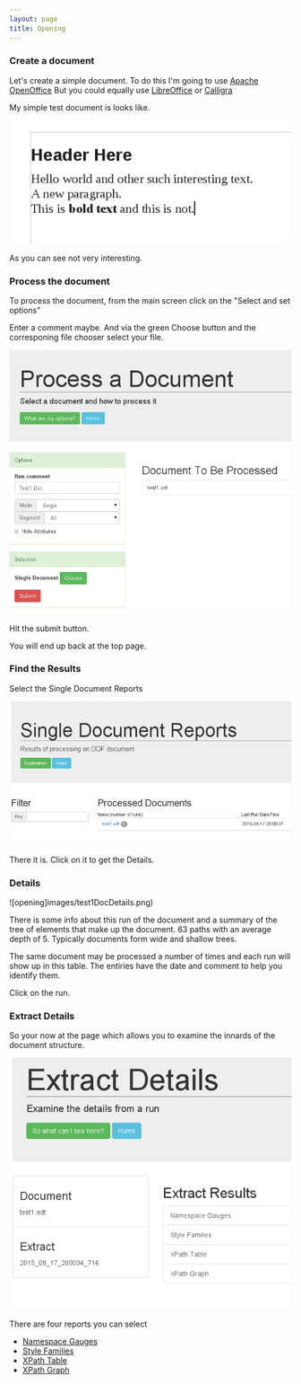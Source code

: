 ```yaml
---
layout: page
title: Opening
---
```

### Create a document

Let's create a simple document. To do this I'm going to use [Apache OpenOffice](https://www.openoffice.org/)
But you could equally use [LibreOffice](https://www.libreoffice.org/) or [Calligra](https://www.calligra.org/)

My simple test document is looks like.

![opening](images/test1Doc.png)

As you can see not very interesting.

### Process the document

To process the document, from the main screen click on the "Select and set options"

Enter a comment maybe. And via the green Choose button and the corresponing file chooser select your file.

![opening](images/test1DocInput.png)

Hit the submit button.

You will end up back at the top page.

### Find the Results

Select the Single Document Reports

![opening](images/test1DocSingle.png)

There it is. Click on it to get the Details.

### Details

![opening]images/test1DocDetails.png)

There is some info about this run of the document and a summary of the tree of elements that make up the document.
63 paths with an average depth of 5. Typically documents form wide and shallow trees.

The same document may be processed a number of times and each run will show up in this table.
The entiries have the date and comment to help you identify them.

Click on the run.

### Extract Details

So your now at the page which allows you to examine the innards of the document structure.

![opening](images/test1DocExtract.png)


There are four reports you can select

* [Namespace Gauges](NamespacesSingle.html)
* [Style Families](StyleFamiliesSingle.html)
* [XPath Table](XPathTableSingle.html)
* [XPath Graph](XPathGraphSingle.html)